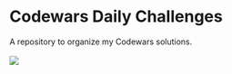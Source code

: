 # Codewars Daily Challenges

A repository to organize my Codewars solutions.
<br>
<br>
<img src="https://www.codewars.com/users/OMahoneyM/badges/large">
